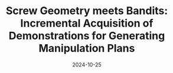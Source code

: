 ---
title: "Screw Geometry meets Bandits: Incremental Acquisition of Demonstrations for Generating Manipulation Plans"
collection: publications
permalink: /publication/Self_Evaluation_RAL_under_review_2024
# excerpt: 'This paper is about fixing template issue #693.'
status: under_review
date: 2024-10-25
paperurl: 'https://drive.google.com/file/d/1qAN6sEGuUgwkEd2eEJ1wCLNVLtFz1Vd0/view?usp=drive_link'
---